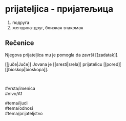 # prijateljica - пријатељица

1. подруга  
2. женщина-друг, близкая знакомая

## Rečenice

Njegova prijateljica mu je pomogla da završi [[zadatak]].  

[[juče|Juče]] Jovana je [[sresti|srela]] prijatelicu [[pored]] [[bioskop|bioskopa]].

<br>

#vrsta/imenica  
#nivo/A1  

#tema/ljudi  
#tema/odnosi  
#tema/prijateljstvo
